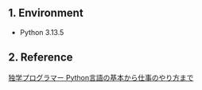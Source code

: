 ## 1. Environment

- Python 3.13.5

## 2. Reference

[独学プログラマー Python言語の基本から仕事のやり方まで](https://bookmeter.com/books/12669037)

